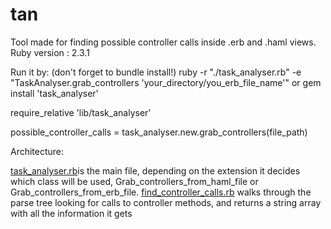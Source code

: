 # tan

Tool made for finding possible controller calls inside .erb and .haml views.
Ruby version : 2.3.1

Run it by: (don't forget to bundle install!)
  ruby -r "./task_analyser.rb" -e "TaskAnalyser.grab_controllers 'your_directory/you_erb_file_name'"
  or
  gem install 'task_analyser'
  
  require_relative 'lib/task_analyser'
  
  possible_controller_calls = task_analyser.new.grab_controllers(file_path)
  
Architecture:
  
  [task_analyser.rb](https://github.com/jpms2/tan/blob/development/lib/task_analyser.rb)is the main file, depending on the extension it decides which class will be used, Grab_controllers_from_haml_file or Grab_controllers_from_erb_file.
  [find_controller_calls.rb](https://github.com/jpms2/tan/tree/development/lib/Analyser) walks through the parse tree looking for calls to controller methods, and returns a string array with all the information it gets
